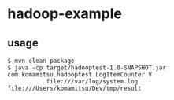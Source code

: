 # hadoop-example

## usage

    $ mvn clean package
    $ java -cp target/hadooptest-1.0-SNAPSHOT.jar com.komamitsu.hadooptest.LogItemCounter ¥
               file:///var/log/system.log file:///Users/komamitsu/Dev/tmp/result
